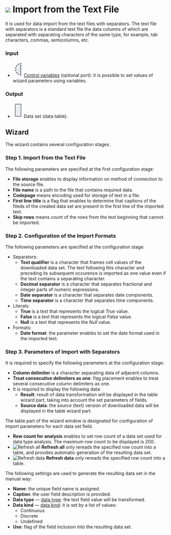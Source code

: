 # ![ ](../../images/icons/data-sources/file-txt-import_default.svg) Import from the Text File

It is used for data import from the text files with separators. The text file with separators is a standard text file the data columns of which are separated with separating characters of the same type, for example, tab characters, commas, semicolumns, etc.

### Input

* ![ ](../../images/icons/app/node/ports/inputs-optional/variable_inactive.svg) [Control variables](../../scenario/variables/control-variables.md) (optional port): it is possible to set values of wizard parameters using variables.

### Output

* ![ ](../../images/icons/app/node/ports/inputs/table_inactive.svg) Data set (data table).

## Wizard

The wizard contains several configuration stages.

### Step 1. Import from the Text File

The following parameters are specified at the first configuration stage:

* **File storage** enables to display information on method of connection to the source file.
* **File name** is a path to the file that contains required data.
* **Codepage** means encoding used for storage of text in a file.
* **First line title** is a flag that enables to determine that captions of the fileds of the created data set are present in the first line of the imported text.
* **Skip rows** means count of the rows from the text beginning that cannot be imported.

### Step 2. Configuration of the Import Formats

The following parameters are specified at the configuration stage:

* Separators:
   * **Text qualifier** is a character that frames cell values of the downloaded data set. The text following this character and preceding its subsequent occurence is imported as one value even if the text contains a separating character.
   * **Decimal separator** is a character that separates fractional and integer parts of numeric expressions.
   * **Date separator** is a character that separates date components.
   * **Time separator** is a character that separates time components.
* Literals:
   * **True** is a text that represents the logical *True* value.
   * **False** is a text that represents the logical *False* value.
   * **Null** is a text that represents the *Null* value.
* Formats:
   * **Date format**: the parameter enables to set the date format used in the imported text.

### Step 3. Parameters of Import with Separators

It is required to specify the following parameters at the configuration stage:

* **Column delimiter** is a character separating data of adjacent columns.
* **Treat consecutive delimiters as one**: flag placement enables to treat several consecutive column delimiters as one.
* It is required to display the following data:
   * **Result**: result of data transformation will be displayed in the table wizard part, taking into account the set parameters of fields.
   * **Source data**: the source (text) version of downloaded data will be displayed in the table wizard part.

The table part of the wizard window is designated for configuration of import parameters for each data set field.

* **Row count for analysis** enables to set row count of a data set used for data type analysis. The maximum row count to be displayed is 200.
* ![Refresh all](../../images/icons/toolbar-controls/refresh_default.svg) **Refresh all** only rereads the specified row count into a table, and provides automatic generation of the resulting data set.
* ![Refresh data](../../images/icons/toolbar-controls/refresh-data_default.svg) **Refresh data** only rereads the specified row count into a table.

The following settings are used to generate the resulting data set in the manual way:

* **Name**: the unique field name is assigned.
* **Caption**: the user field description is provided.
* **Data type** — [data type](../../data/datatype.md): the text field value will be transformed.
* **Data kind** — [data kind](../../data/datakind.md): it is set by a list of values:
   * Continuous
   * Discrete
   * Undefined
* **Use**: flag of the field inclusion into the resulting data set.
